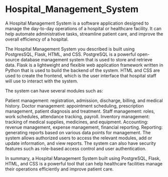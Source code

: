 # Hospital_Management_System
A Hospital Management System is a software application designed to manage the day-to-day operations of a hospital or healthcare facility. It can help automate administrative tasks, streamline patient care, and improve the overall efficiency of a hospital.

The Hospital Management System you described is built using PostgresSQL, Flask, HTML, and CSS. PostgreSQL is a powerful open-source database management system that is used to store and retrieve data. Flask is a lightweight and flexible web application framework written in Python that is used to build the backend of the system. HTML and CSS are used to create the frontend, which is the user interface that hospital staff will use to interact with the system.

The system can have several modules such as:

Patient management: registration, admission, discharge, billing, and medical history.
Doctor management: appointment scheduling, prescription management, patient diagnosis and treatment.
Staff management: roles, work schedules, attendance tracking, payroll.
Inventory management: tracking of medical supplies, medicines, and equipment.
Accounting: revenue management, expense management, financial reporting.
Reporting: generating reports based on various data points for management.
The system allows authorized users to access the relevant modules, add or update information, and view reports. The system can also have security features such as role-based access control and user authentication.

In summary, a Hospital Management System built using PostgreSQL, Flask, HTML, and CSS is a powerful tool that can help healthcare facilities manage their operations efficiently and improve patient care.
